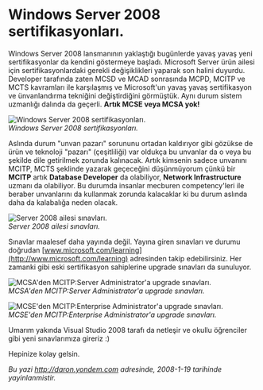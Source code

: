 # Windows Server 2008 sertifikasyonları.
Windows Server 2008 lansmanının yaklaştığı bugünlerde yavaş yavaş yeni
sertifikasyonlar da kendini göstermeye başladı. Microsoft Server ürün
ailesi için sertifikasyonlardaki gerekli değişiklikleri yaparak son
halini duyurdu. Developer tarafında zaten MCSD ve MCAD sonrasında MCPD,
MCITP ve MCTS kavramları ile karşılaşmış ve Microsoft'un yavaş yavaş
sertifikasyon ve ünvanlandırma tekniğini değiştirdiğini görmüştük. Aynı
durum sistem uzmanlığı dalında da geçerli. **Artık MCSE veya MCSA yok!**

![Windows Server 2008
sertifikasyonları.](media/Windows_Server_2008_sertifikasyonlari/19012008_1.jpg)\
*Windows Server 2008 sertifikasyonları.*

Aslında durum "unvan pazarı" sorununu ortadan kaldırıyor gibi gözükse de
ürün ve teknoloji "pazarı" (çeşitliliği) var oldukça bu unvanlar da o
veya bu şekilde dile getirilmek zorunda kalınacak. Artık kimsenin sadece
unvanını MCITP, MCTS şeklinde yazarak geçeceğini düşünmüyorum çünkü bir
**MCITP** artık **Database Developer** da olabiliyor, **Network
Infrastructure** uzmanı da olabiliyor. Bu durumda insanlar mecburen
competency'leri ile beraber unvanlarını da kullanmak zorunda kalacaklar
ki bu durum aslında daha da kalabalığa neden olacak.

![Server 2008 ailesi
sınavları.](media/Windows_Server_2008_sertifikasyonlari/19012008_2.jpg)\
*Server 2008 ailesi sınavları.*

Sınavlar maalesef daha yayında değil. Yayına giren sınavları ve durumu
doğrudan [www.microsoft.com/learning](http://www.microsoft.com/learning)
adresinden takip edebilirsiniz. Her zamanki gibi eski sertifikasyon
sahiplerine upgrade sınavları da sunuluyor.

![MCSA'den MCITP:Server Administrator'a upgrade
sınavları.](media/Windows_Server_2008_sertifikasyonlari/19012008_3.jpg)\
*MCSA'den MCITP:Server Administrator'a upgrade sınavları.*

![MCSE'den MCITP:Enterprise Administrator'a upgrade
sınavları.](media/Windows_Server_2008_sertifikasyonlari/19012008_4.jpg)\
*MCSE'den MCITP:Enterprise Administrator'a upgrade sınavları.*

Umarım yakında Visual Studio 2008 tarafı da netleşir ve okullu
öğrenciler gibi yeni sınavlarımıza gireriz :)

Hepinize kolay gelsin.



*Bu yazi http://daron.yondem.com adresinde, 2008-1-19 tarihinde yayinlanmistir.*
